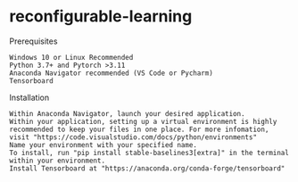 # reconfigurable-learning

Prerequisites
    
    Windows 10 or Linux Recommended
    Python 3.7+ and Pytorch >3.11
    Anaconda Navigator recommended (VS Code or Pycharm)
    Tensorboard
    

Installation

    Within Anaconda Navigator, launch your desired application.
    Within your application, setting up a virtual environment is highly recommended to keep your files in one place. For more infomation, visit "https://code.visualstudio.com/docs/python/environments" 
    Name your environment with your specified name.
    To install, run "pip install stable-baselines3[extra]" in the terminal within your environment.
    Install Tensorboard at "https://anaconda.org/conda-forge/tensorboard"
